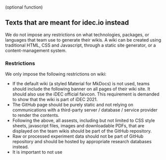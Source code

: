 (optional function)

## Texts that are meant for idec.io instead

We do not impose any restrictions on what technologies, packages, or languages that team use to generate their wikis. A wiki can be created using traditional HTML, CSS and Javascript, through a static site generator, or a content-management system.

### Restrictions

We only impose the following restrictions on wiki:

- If the default wiki (a styled Material for MkDocs) is not used, teams should include the following banner on all pages of their wiki site. It should also use the iDEC official faivcon. This requirement is demanded to show that the wiki is part of iDEC 2021.
- The GitHub page should be purely static and not relying on communications with a third-party server / database / service provider to render the contents.
- Following the above, all assests, including but not limited to CSS style sheets, javascript files, images and downloadable PDFs, that are displayed on the team wikis should be part of the GitHub repository.
- Raw or processed experiment data should not be part of GitHub repository and should be hosted by appropriate research databases instead.
- It is important to not use
